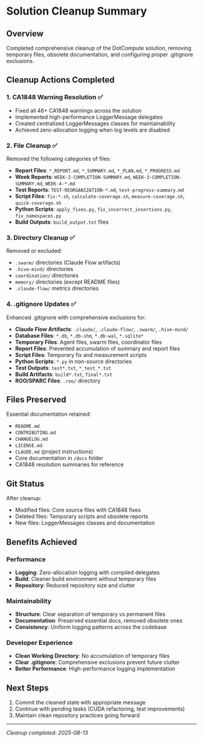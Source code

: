# Solution Cleanup Summary

## Overview
Completed comprehensive cleanup of the DotCompute solution, removing temporary files, obsolete documentation, and configuring proper .gitignore exclusions.

## Cleanup Actions Completed

### 1. CA1848 Warning Resolution ✅
- Fixed all 46+ CA1848 warnings across the solution
- Implemented high-performance LoggerMessage delegates
- Created centralized LoggerMessages classes for maintainability
- Achieved zero-allocation logging when log levels are disabled

### 2. File Cleanup ✅
Removed the following categories of files:
- **Report Files**: `*_REPORT.md`, `*_SUMMARY.md`, `*_PLAN.md`, `*_PROGRESS.md`
- **Week Reports**: `WEEK-2-COMPLETION-SUMMARY.md`, `WEEK-3-COMPLETION-SUMMARY.md`, `WEEK-4-*.md`
- **Test Reports**: `TEST-REORGANIZATION-*.md`, `test-progress-summary.md`
- **Script Files**: `fix-*.sh`, `calculate-coverage.sh`, `measure-coverage.sh`, `quick-coverage.sh`
- **Python Scripts**: `apply_fixes.py`, `fix_incorrect_insertions.py`, `fix_namespaces.py`
- **Build Outputs**: `build_output.txt` files

### 3. Directory Cleanup ✅
Removed or excluded:
- `.swarm/` directories (Claude Flow artifacts)
- `.hive-mind/` directories
- `coordination/` directories
- `memory/` directories (except README files)
- `.claude-flow/` metrics directories

### 4. .gitignore Updates ✅
Enhanced .gitignore with comprehensive exclusions for:
- **Claude Flow Artifacts**: `.claude/`, `.claude-flow/`, `.swarm/`, `.hive-mind/`
- **Database Files**: `*.db`, `*.db-shm`, `*.db-wal`, `*.sqlite*`
- **Temporary Files**: Agent files, swarm files, coordinator files
- **Report Files**: Prevented accumulation of summary and report files
- **Script Files**: Temporary fix and measurement scripts
- **Python Scripts**: `*.py` in non-source directories
- **Test Outputs**: `test*.txt`, `*_test_*.txt`
- **Build Artifacts**: `build*.txt`, `final*.txt`
- **ROO/SPARC Files**: `.roo/` directory

## Files Preserved
Essential documentation retained:
- `README.md`
- `CONTRIBUTING.md`
- `CHANGELOG.md`
- `LICENSE.md`
- `CLAUDE.md` (project instructions)
- Core documentation in `/docs` folder
- CA1848 resolution summaries for reference

## Git Status
After cleanup:
- Modified files: Core source files with CA1848 fixes
- Deleted files: Temporary scripts and obsolete reports
- New files: LoggerMessages classes and documentation

## Benefits Achieved

### Performance
- **Logging**: Zero-allocation logging with compiled delegates
- **Build**: Cleaner build environment without temporary files
- **Repository**: Reduced repository size and clutter

### Maintainability
- **Structure**: Clear separation of temporary vs permanent files
- **Documentation**: Preserved essential docs, removed obsolete ones
- **Consistency**: Uniform logging patterns across the codebase

### Developer Experience
- **Clean Working Directory**: No accumulation of temporary files
- **Clear .gitignore**: Comprehensive exclusions prevent future clutter
- **Better Performance**: High-performance logging implementation

## Next Steps
1. Commit the cleaned state with appropriate message
2. Continue with pending tasks (CUDA refactoring, test improvements)
3. Maintain clean repository practices going forward

---
*Cleanup completed: 2025-08-13*